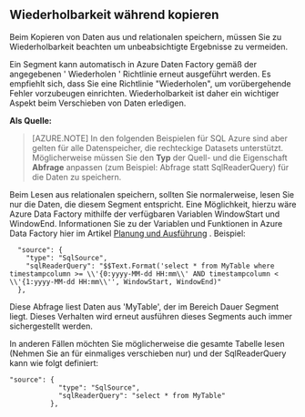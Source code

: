 ## <a name="repeatability-during-copy"></a>Wiederholbarkeit während kopieren

Beim Kopieren von Daten aus und relationalen speichern, müssen Sie zu Wiederholbarkeit beachten um unbeabsichtigte Ergebnisse zu vermeiden. 

Ein Segment kann automatisch in Azure Daten Factory gemäß der angegebenen ' Wiederholen ' Richtlinie erneut ausgeführt werden. Es empfiehlt sich, dass Sie eine Richtlinie "Wiederholen", um vorübergehende Fehler vorzubeugen einrichten. Wiederholbarkeit ist daher ein wichtiger Aspekt beim Verschieben von Daten erledigen. 

**Als Quelle:**

> [AZURE.NOTE] In den folgenden Beispielen für SQL Azure sind aber gelten für alle Datenspeicher, die rechteckige Datasets unterstützt. Möglicherweise müssen Sie den **Typ** der Quell- und die Eigenschaft **Abfrage** anpassen (zum Beispiel: Abfrage statt SqlReaderQuery) für die Daten zu speichern.   

Beim Lesen aus relationalen speichern, sollten Sie normalerweise, lesen Sie nur die Daten, die diesem Segment entspricht. Eine Möglichkeit, hierzu wäre Azure Data Factory mithilfe der verfügbaren Variablen WindowStart und WindowEnd. Informationen Sie zu der Variablen und Funktionen in Azure Data Factory hier im Artikel [Planung und Ausführung](../articles/data-factory/data-factory-scheduling-and-execution.md) . Beispiel: 
    
      "source": {
        "type": "SqlSource",
        "sqlReaderQuery": "$$Text.Format('select * from MyTable where timestampcolumn >= \\'{0:yyyy-MM-dd HH:mm\\' AND timestampcolumn < \\'{1:yyyy-MM-dd HH:mm\\'', WindowStart, WindowEnd)"
      },

Diese Abfrage liest Daten aus 'MyTable', der im Bereich Dauer Segment liegt. Dieses Verhalten wird erneut ausführen dieses Segments auch immer sichergestellt werden. 

In anderen Fällen möchten Sie möglicherweise die gesamte Tabelle lesen (Nehmen Sie an für einmaliges verschieben nur) und der SqlReaderQuery kann wie folgt definiert:

    
    "source": {
                "type": "SqlSource",
                "sqlReaderQuery": "select * from MyTable"
              },
    
